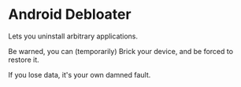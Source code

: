 # Android Debloater
Lets you uninstall arbitrary applications.

Be warned, you can (temporarily) Brick your device, and be forced to restore it.

If you lose data, it's your own damned fault.

